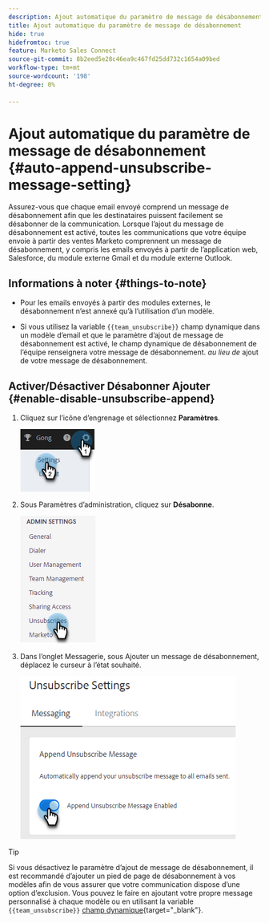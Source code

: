 ```yaml
---
description: Ajout automatique du paramètre de message de désabonnement - Documents Marketo - Documentation du produit
title: Ajout automatique du paramètre de message de désabonnement
hide: true
hidefromtoc: true
feature: Marketo Sales Connect
source-git-commit: 8b2eed5e28c46ea9c467fd25dd732c1654a09bed
workflow-type: tm+mt
source-wordcount: '198'
ht-degree: 0%

---
```


# Ajout automatique du paramètre de message de désabonnement {#auto-append-unsubscribe-message-setting}

Assurez-vous que chaque email envoyé comprend un message de désabonnement afin que les destinataires puissent facilement se désabonner de la communication. Lorsque l’ajout du message de désabonnement est activé, toutes les communications que votre équipe envoie à partir des ventes Marketo comprennent un message de désabonnement, y compris les emails envoyés à partir de l’application web, Salesforce, du module externe Gmail et du module externe Outlook.

## Informations à noter {#things-to-note}

* Pour les emails envoyés à partir des modules externes, le désabonnement n’est annexé qu’à l’utilisation d’un modèle.

* Si vous utilisez la variable `{{team_unsubscribe}}` champ dynamique dans un modèle d’email et que le paramètre d’ajout de message de désabonnement est activé, le champ dynamique de désabonnement de l’équipe renseignera votre message de désabonnement. _au lieu de_ ajout de votre message de désabonnement.

## Activer/Désactiver Désabonner Ajouter {#enable-disable-unsubscribe-append}

1. Cliquez sur l’icône d’engrenage et sélectionnez **Paramètres**.

   ![](assets/auto-append-unsubscribe-message-setting-1.png)

1. Sous Paramètres d’administration, cliquez sur **Désabonne**.

   ![](assets/auto-append-unsubscribe-message-setting-2.png)

1. Dans l’onglet Messagerie, sous Ajouter un message de désabonnement, déplacez le curseur à l’état souhaité.

   ![](assets/auto-append-unsubscribe-message-setting-3.png)

>[!TIP]
>
>Si vous désactivez le paramètre d’ajout de message de désabonnement, il est recommandé d’ajouter un pied de page de désabonnement à vos modèles afin de vous assurer que votre communication dispose d’une option d’exclusion. Vous pouvez le faire en ajoutant votre propre message personnalisé à chaque modèle ou en utilisant la variable `{{team_unsubscribe}}` [champ dynamique](/help/marketo/product-docs/marketo-sales-connect/templates/dynamic-fields/dynamic-fields-glossary.md){target="_blank"}.
